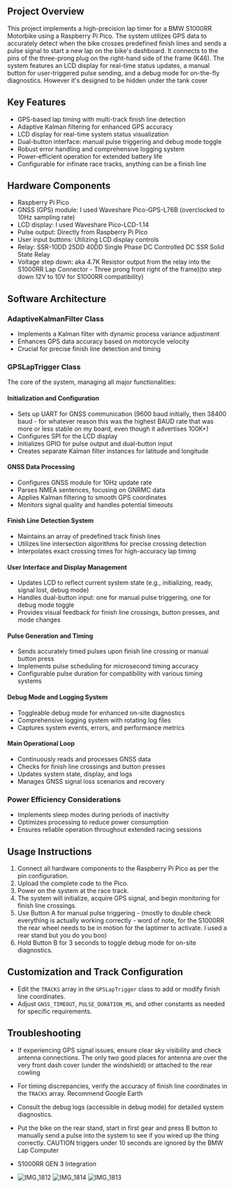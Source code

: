 ## Project Overview
This project implements a high-precision lap timer for a BMW S1000RR Motorbike using a Raspberry Pi Pico. The system utilizes GPS data to accurately detect when the bike crosses predefined finish lines and sends a pulse signal to start a new lap on the bike's dashboard. It connects to the pins of the three-prong plug on the right-hand side of the frame (K46). The system features an LCD display for real-time status updates, a manual button for user-triggered pulse sending, and a debug mode for on-the-fly diagnostics. However it's designed to be hidden under the tank cover

## Key Features
- GPS-based lap timing with multi-track finish line detection
- Adaptive Kalman filtering for enhanced GPS accuracy
- LCD display for real-time system status visualization
- Dual-button interface: manual pulse triggering and debug mode toggle
- Robust error handling and comprehensive logging system
- Power-efficient operation for extended battery life
- Configurable for infinate race tracks, anything can be a finish line

## Hardware Components
- Raspberry Pi Pico
- GNSS (GPS) module: I used Waveshare Pico-GPS-L76B (overclocked to 10Hz sampling rate)
- LCD display: I used Waveshare Pico-LCD-1.14
- Pulse output: Directly from Raspberry Pi Pico
- User input buttons: Utilizing LCD display controls
- Relay: SSR-10DD 25DD 40DD Single Phase DC Controlled DC SSR Solid State Relay
- Voltage step down: aka 4.7K Resistor output from the relay into the S1000RR Lap Connector - Three prong front right of the frame)(to step down 12V to 10V for S1000RR compatibility)

## Software Architecture

### AdaptiveKalmanFilter Class
- Implements a Kalman filter with dynamic process variance adjustment
- Enhances GPS data accuracy based on motorcycle velocity
- Crucial for precise finish line detection and timing

### GPSLapTrigger Class
The core of the system, managing all major functionalities:

#### Initialization and Configuration
- Sets up UART for GNSS communication (9600 baud initially, then 38400 baud - for whatever reason this was the highest BAUD rate that was more or less stable on my board, even though it advertises 100K+)
- Configures SPI for the LCD display
- Initializes GPIO for pulse output and dual-button input
- Creates separate Kalman filter instances for latitude and longitude

#### GNSS Data Processing
- Configures GNSS module for 10Hz update rate
- Parses NMEA sentences, focusing on GNRMC data
- Applies Kalman filtering to smooth GPS coordinates
- Monitors signal quality and handles potential timeouts

#### Finish Line Detection System
- Maintains an array of predefined track finish lines
- Utilizes line intersection algorithms for precise crossing detection
- Interpolates exact crossing times for high-accuracy lap timing

#### User Interface and Display Management
- Updates LCD to reflect current system state (e.g., initializing, ready, signal lost, debug mode)
- Handles dual-button input: one for manual pulse triggering, one for debug mode toggle
- Provides visual feedback for finish line crossings, button presses, and mode changes

#### Pulse Generation and Timing
- Sends accurately timed pulses upon finish line crossing or manual button press
- Implements pulse scheduling for microsecond timing accuracy
- Configurable pulse duration for compatibility with various timing systems

#### Debug Mode and Logging System
- Toggleable debug mode for enhanced on-site diagnostics
- Comprehensive logging system with rotating log files
- Captures system events, errors, and performance metrics

#### Main Operational Loop
- Continuously reads and processes GNSS data
- Checks for finish line crossings and button presses
- Updates system state, display, and logs
- Manages GNSS signal loss scenarios and recovery

### Power Efficiency Considerations
- Implements sleep modes during periods of inactivity
- Optimizes processing to reduce power consumption
- Ensures reliable operation throughout extended racing sessions

## Usage Instructions
1. Connect all hardware components to the Raspberry Pi Pico as per the pin configuration.
2. Upload the complete code to the Pico.
3. Power on the system at the race track.
4. The system will initialize, acquire GPS signal, and begin monitoring for finish line crossings.
5. Use Button A for manual pulse triggering - (mostly to double check everything is actually working correctly - word of note, for the S1000RR the rear wheel needs to be in motion for the laptimer to activate. I used a rear stand but you do you boo)
6. Hold Button B for 3 seconds to toggle debug mode for on-site diagnostics.

## Customization and Track Configuration
- Edit the `TRACKS` array in the `GPSLapTrigger` class to add or modify finish line coordinates.
- Adjust `GNSS_TIMEOUT`, `PULSE_DURATION_MS`, and other constants as needed for specific requirements.

## Troubleshooting
- If experiencing GPS signal issues, ensure clear sky visibility and check antenna connections. The only two good places for antenna are over the very front dash cover (under the windshield) or attached to the rear cowling
- For timing discrepancies, verify the accuracy of finish line coordinates in the `TRACKS` array. Recommend Google Earth
- Consult the debug logs (accessible in debug mode) for detailed system diagnostics.
- Put the bike on the rear stand, start in first gear and press B button to manually send a pulse into the system to see if you wired up the thing correctly. CAUTION triggers under 10 seconds are ignored by the BMW Lap Computer

- S1000RR GEN 3 Integration
- ![IMG_1812](https://github.com/user-attachments/assets/74d867d1-6cb6-4d9a-8565-2f2268c05a29)
![IMG_1814](https://github.com/user-attachments/assets/823b9c84-b33c-4fc5-8cbd-228a627e6ac4)
![IMG_1813](https://github.com/user-attachments/assets/8e38d66f-ded2-4444-a285-9e8a97157921)

